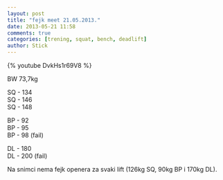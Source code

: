 ```yaml
---
layout: post
title: "fejk meet 21.05.2013."
date: 2013-05-21 11:58
comments: true
categories: [trening, squat, bench, deadlift]
author: Stick
---
```


{% youtube DvkHs1r69V8 %}

BW 73,7kg

SQ - 134  
SQ - 146  
SQ - 148  

BP - 92  
BP - 95  
BP - 98 (fail)  

DL - 180  
DL - 200 (fail)  

Na snimci nema fejk openera za svaki lift (126kg SQ, 90kg BP i 170kg DL). 





